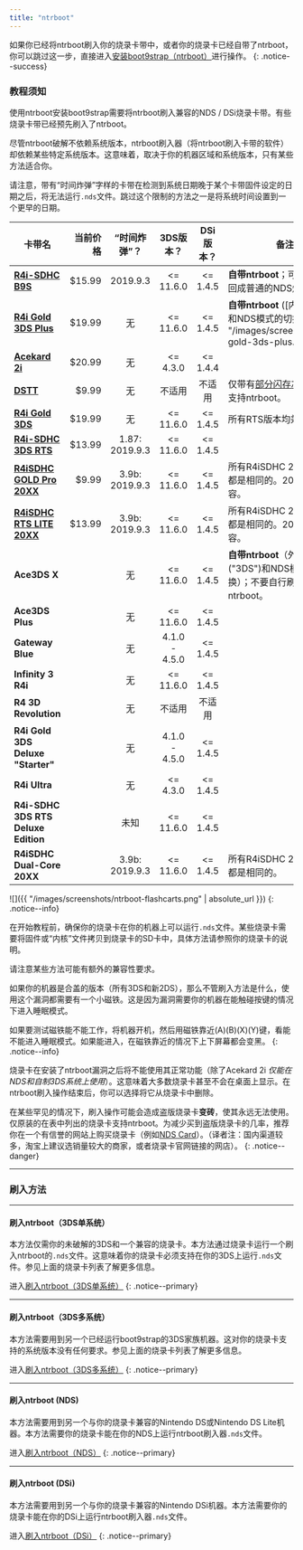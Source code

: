 ```yaml
---
title: "ntrboot"
---
```


如果你已经将ntrboot刷入你的烧录卡带中，或者你的烧录卡已经自带了ntrboot，你可以跳过这一步，直接进入[安装boot9strap（ntrboot）](installing-boot9strap-(ntrboot))进行操作。
{: .notice--success}

### 教程须知

使用ntrboot安装boot9strap需要将ntrboot刷入兼容的NDS / DSi烧录卡带。有些烧录卡带已经预先刷入了ntrboot。

尽管ntrboot破解不依赖系统版本，ntrboot刷入器（将ntrboot刷入卡带的软件）却依赖某些特定系统版本。这意味着，取决于你的机器区域和系统版本，只有某些方法适合你。

请注意，带有“时间炸弹”字样的卡带在检测到系统日期晚于某个卡带固件设定的日期之后，将无法运行`.nds`文件。跳过这个限制的方法之一是将系统时间设置到一个更早的日期。

| 卡带名 | 当前价格 | “时间炸弹”？ | 3DS版本？ | DSi版本？ | 备注 |
|-|-:|:-:|:-:|:-:|-|
| [**R4i-SDHC B9S**](http://www.nds-card.com/ProShow.asp?ProID=574) | $15.99 | 2019.9.3 | <= 11.6.0 | <= 1.4.5 | **自带ntrboot**；可以被重新刷回成普通的NDS烧录卡 |
| [**R4i Gold 3DS Plus**](http://www.nds-card.com/ProShow.asp?ProID=575) | $19.99 | 无 | <= 11.6.0 | <= 1.4.5 | **自带ntrboot** ([内置ntrboot和NDS模式的切换]({{ "/images/screenshots/r4i-gold-3ds-plus.png" | absolute_url }}))；不要自行刷入ntrboot。 |
| [**Acekard 2i**](http://www.nds-card.com/ProShow.asp?ProID=160) | $20.99 | 无 | <= 4.3.0 | <= 1.4.4 | |
| [**DSTT**](http://www.nds-card.com/ProShow.asp?ProID=157) | $9.99 | 无 | 不适用 | 不适用 | 仅带有[部分闪存芯片](https://gist.github.com/Hikari-chin/6b48f1bb8dd15136403c15c39fafdb42)的版本支持ntrboot。 |
| [**R4i Gold 3DS**](http://www.nds-card.com/ProShow.asp?ProID=149) | $19.99 | 无 | <= 11.6.0 | <= 1.4.5 | 所有RTS版本均兼容。 |
| [**R4i-SDHC 3DS RTS**](http://www.nds-card.com/ProShow.asp?ProID=146) | $13.99 | 1.87: 2019.9.3 | <= 11.6.0 | <= 1.4.5 | |
| [**R4iSDHC GOLD Pro 20XX**](http://www.nds-card.com/ProShow.asp?ProID=490) | $9.99 | 3.9b: 2019.9.3 | <= 11.6.0 | <= 1.4.5 | 所有R4iSDHC 20XX烧录卡都是相同的。2013款不兼容。 |
| [**R4iSDHC RTS LITE 20XX**](http://www.nds-card.com/ProShow.asp?ProID=450) | $13.99 | 3.9b: 2019.9.3 | <= 11.6.0 | <= 1.4.5 | 所有R4iSDHC 20XX烧录卡都是相同的。2013款不兼容。 |
| **Ace3DS X** | | 无 | <= 11.6.0 | <= 1.4.5 | **自带ntrboot**（外置ntrboot ("3DS")和NDS模式的切换）；不要自行刷入ntrboot。|
| **Ace3DS Plus** | | 无 | <= 11.6.0 | <= 1.4.5 | |
| **Gateway Blue** | | 无 | 4.1.0 - 4.5.0 | <= 1.4.5 | |
| **Infinity 3 R4i** | | 无 | <= 11.6.0 | <= 1.4.5 | |
| **R4 3D Revolution** | | 无 | 不适用 | 不适用 | |
| **R4i Gold 3DS Deluxe "Starter"** | | 无 | 4.1.0 - 4.5.0 | <= 1.4.5 | |
| **R4i Ultra** | | 无 | <= 4.3.0 | <= 1.4.5 | |
| **R4i-SDHC 3DS RTS Deluxe Edition** | | 未知 | <= 11.6.0 | <= 1.4.5 | |
| **R4iSDHC Dual-Core 20XX** | | 3.9b: 2019.9.3 | <= 11.6.0 | <= 1.4.5 | 所有R4iSDHC 20XX烧录卡都是相同的。 |

  ![]({{ "/images/screenshots/ntrboot-flashcarts.png" | absolute_url }})
  {: .notice--info}

在开始教程前，确保你的烧录卡在你的机器上可以运行`.nds`文件。某些烧录卡需要将固件或“内核”文件拷贝到烧录卡的SD卡中，具体方法请参照你的烧录卡的说明。

请注意某些方法可能有额外的兼容性要求。

如果你的机器是合盖的版本（所有3DS和新2DS），那么不管刷入方法是什么，使用这个漏洞都需要有一个小磁铁。这是因为漏洞需要你的机器在能触碰按键的情况下进入睡眠模式。

如果要测试磁铁能不能工作，将机器开机，然后用磁铁靠近(A)(B)(X)(Y)键，看能不能进入睡眠模式。如果能进入，在磁铁靠近的情况下上下屏幕都会变黑。
{: .notice--info}

烧录卡在安装了ntrboot漏洞之后将不能使用其正常功能（除了Acekard 2i *仅能在NDS和自制3DS系统上使用*）。这意味着大多数烧录卡甚至不会在桌面上显示。在ntrboot刷入操作结束后，你可以选择将它从烧录卡中删除。

在某些罕见的情况下，刷入操作可能会造成盗版烧录卡**变砖**，使其永远无法使用。仅原装的在表中列出的烧录卡支持ntrboot。为减少买到盗版烧录卡的几率，推荐你在一个有信誉的网站上购买烧录卡（例如[NDS Card](http://www.nds-card.com/)）。（译者注：国内渠道较多，淘宝上建议选销量较大的商家，或者烧录卡官网链接的网店）。
{: .notice--danger}

___
### 刷入方法

___

#### 刷入ntrboot（3DS单系统）

本方法仅需你的未破解的3DS和一个兼容的烧录卡。本方法通过烧录卡运行一个刷入ntrboot的`.nds`文件。这意味着你的烧录卡必须支持在你的3DS上运行`.nds`文件。参见上面的烧录卡列表了解更多信息。

进入[刷入ntrboot（3DS单系统）](flashing-ntrboot-(3ds-single-system))
{: .notice--primary}

___

#### 刷入ntrboot（3DS多系统）

本方法需要用到另一个已经运行boot9strap的3DS家族机器。这对你的烧录卡支持的系统版本没有任何要求。参见上面的烧录卡列表了解更多信息。

进入[刷入ntrboot（3DS多系统）](flashing-ntrboot-(3ds-multi-system))
{: .notice--primary}

___

#### 刷入ntrboot (NDS)

本方法需要用到另一个与你的烧录卡兼容的Nintendo DS或Nintendo DS Lite机器。本方法需要你的烧录卡能在你的NDS上运行ntrboot刷入器`.nds`文件。

进入[刷入ntrboot（NDS）](flashing-ntrboot-(nds))
{: .notice--primary}

___

#### 刷入ntrboot (DSi)

本方法需要用到另一个与你的烧录卡兼容的Nintendo DSi机器。本方法需要你的烧录卡能在你的DSi上运行ntrboot刷入器`.nds`文件。

进入[刷入ntrboot（DSi）](flashing-ntrboot-(dsi))
{: .notice--primary}
